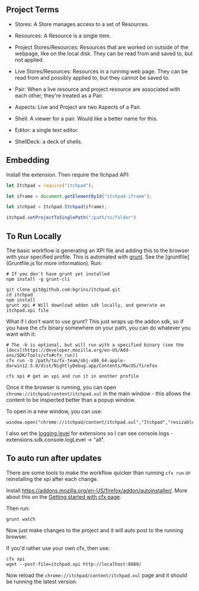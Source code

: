 
## Project Terms

* Stores: A Store manages access to a set of Resources.

* Resources: A Resource is a single item.

* Project Stores/Resources: Resources that are worked on outside of the webpage, like on the local disk.  They can be read from and saved to, but not applied.

* Live Stores/Resources: Resources in a running web page.  They can be read from and possibly applied to, but they cannot be saved to.

* Pair: When a live resource and project resource are associated with each other, they're treated as a Pair.

* Aspects: Live and Project are two Aspects of a Pair.

* Shell: A viewer for a pair.  Would like a better name for this.

* Editor: a single text editor.

* ShellDeck: a deck of shells.

## Embedding

Install the extension. Then require the Itchpad API:

```javascript
let Itchpad = require("itchpad");

let iframe = document.getElementById("itchpad-iframe");

let itchpad = Itchpad.Itchpad(iframe);

itchpad.setProjectToSinglePath("/path/to/folder")
```

## To Run Locally

The basic workflow is generating an XPI file and adding this to the browser with your specified profile.  This is automated with [grunt](http://gruntjs.com/getting-started).  See the [gruntfile](Gruntfile.js for more information).  Run:

    # If you don't have grunt yet installed
    npm install -g grunt-cli

    git clone git@github.com:bgrins/itchpad.git
    cd itchpad
    npm install
    grunt xpi # Will download addon sdk locally, and generate an itchpad.xpi file

What if I don't want to use grunt?  This just wraps up the addon sdk, so if you have the cfx binary somewhere on your path, you can do whatever you want with it:

    # The -b is optional, but will run with a specified binary (see the [docs](https://developer.mozilla.org/en-US/Add-ons/SDK/Tools/cfx#cfx_run))
    cfx run -b /path/to/fx-team/obj-x86_64-apple-darwin12.5.0/dist/NightlyDebug.app/Contents/MacOS/firefox

    cfx xpi # get an xpi and run it in another profile

Once it the browser is running, you can open   `chrome://itchpad/content/itchpad.xul` in the main window - this allows the content to be inspected better than a popup window.

To open in a new window, you can use:

    window.open("chrome://itchpad/content/itchpad.xul","Itchpad","resizable,scrollbars,status");

I also set the [logging level](https://developer.mozilla.org/en-US/Add-ons/SDK/Tools/console#Logging_Levels) for extensions so I can see console.logs - extensions.sdk.console.logLevel -> "all".

## To auto run after updates

There are some tools to make the workflow quicker than running `cfx run` or reinstalling the xpi after each change.

Install https://addons.mozilla.org/en-US/firefox/addon/autoinstaller/.   More about this on the [Getting started with cfx page](https://developer.mozilla.org/en-US/Add-ons/SDK/Tutorials/Getting_Started_With_cfx).

Then run:

    grunt watch

Now just make changes to the project and it will auto post to the running browser.

If you'd rather use your own cfx, then use:

    cfx xpi
    wget --post-file=itchpad.xpi http://localhost:8888/

Now reload the `chrome://itchpad/content/itchpad.xul` page and it should be running the latest version.
